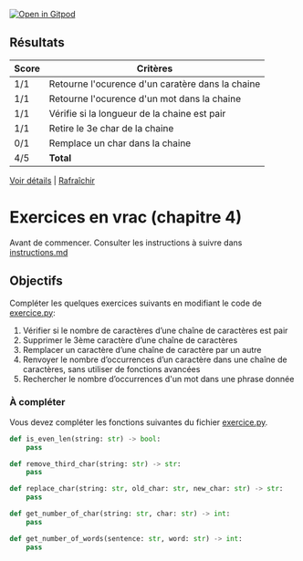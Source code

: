 [![Open in Gitpod](https://gitpod.io/button/open-in-gitpod.svg)](https://gitpod-redirect-0.herokuapp.com/)


## Résultats
Score | Critères
--- | ---
1/1 | Retourne l'ocurence d'un caratère dans la chaine
1/1 | Retourne l'ocurence d'un mot dans la chaine
1/1 | Vérifie si la longueur de la chaine est pair
1/1 | Retire le 3e char de la chaine
0/1 | Remplace un char dans la chaine
4/5 | **Total**

[Voir détails](./logs/tests_results.txt) | [Rafraîchir](../../)
# Exercices en vrac (chapitre 4)

Avant de commencer. Consulter les instructions à suivre dans [instructions.md](instructions.md)

## Objectifs

Compléter les quelques exercices suivants en modifiant le code de [exercice.py](exercice.py):

1. Vérifier si le nombre de caractères d’une chaîne de caractères est pair
2. Supprimer le 3ème caractère d’une chaîne de caractères
3. Remplacer un caractère d’une chaîne de caractère par un autre
4. Renvoyer le nombre d’occurrences d’un caractère dans une chaîne de caractères, sans utiliser de fonctions avancées
5. Rechercher le nombre d’occurrences d'un mot dans une phrase donnée

### À compléter
Vous devez compléter les fonctions suivantes du fichier [exercice.py](exercice.py).

```python
def is_even_len(string: str) -> bool:
    pass

def remove_third_char(string: str) -> str:
    pass

def replace_char(string: str, old_char: str, new_char: str) -> str:
    pass

def get_number_of_char(string: str, char: str) -> int:
    pass

def get_number_of_words(sentence: str, word: str) -> int:
    pass
```

